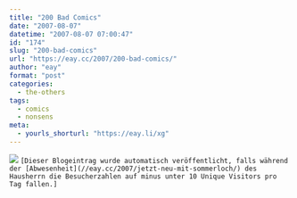 ```yaml
---
title: "200 Bad Comics"
date: "2007-08-07"
datetime: "2007-08-07 07:00:47"
id: "174"
slug: "200-bad-comics"
url: "https://eay.cc/2007/200-bad-comics/"
author: "eay"
format: "post"
categories:
  - the-others
tags:
  - comics
  - nonsens
meta:
  - yourls_shorturl: "https://eay.li/xg"
---
```


[![](/uploads/2007/badcomics.gif)](http://nedroid.com/bcpage1.html) `[Dieser Blogeintrag wurde automatisch veröffentlicht, falls während der [Abwesenheit](//eay.cc/2007/jetzt-neu-mit-sommerloch/) des Hausherrn die Besucherzahlen auf minus unter 10 Unique Visitors pro Tag fallen.]`
